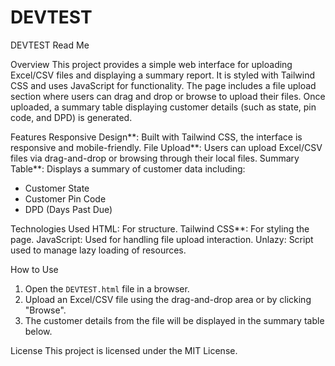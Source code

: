 # DEVTEST
DEVTEST Read Me

Overview
This project provides a simple web interface for uploading Excel/CSV files and displaying a summary report. It is styled with Tailwind CSS and uses JavaScript for functionality. The page includes a file upload section where users can drag and drop or browse to upload their files. Once uploaded, a summary table displaying customer details (such as state, pin code, and DPD) is generated.

Features
Responsive Design**: Built with Tailwind CSS, the interface is responsive and mobile-friendly.
File Upload**: Users can upload Excel/CSV files via drag-and-drop or browsing through their local files.
Summary Table**: Displays a summary of customer data including:
  - Customer State
  - Customer Pin Code
  - DPD (Days Past Due)

Technologies Used
HTML: For structure.
Tailwind CSS**: For styling the page.
JavaScript: Used for handling file upload interaction.
Unlazy: Script used to manage lazy loading of resources.

 How to Use
1. Open the `DEVTEST.html` file in a browser.
2. Upload an Excel/CSV file using the drag-and-drop area or by clicking "Browse".
3. The customer details from the file will be displayed in the summary table below.

License
This project is licensed under the MIT License.

